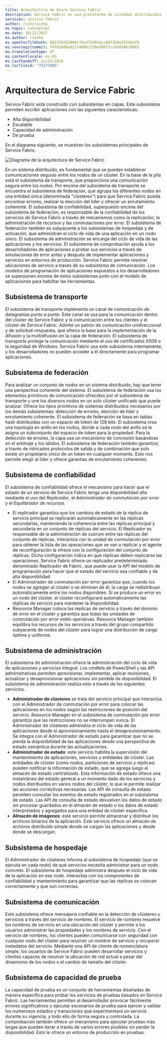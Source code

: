 ```yaml
---
title: Arquitectura de Azure Service Fabric
description: Service Fabric es una plataforma de sistemas distribuidos que se usa para crear aplicaciones escalables, confiables y fáciles de administrar para la nube. En este artículo se muestra la arquitectura de Service Fabric.
services: service-fabric
author: rishirsinha
ms.topic: conceptual
ms.date: 10/12/2017
ms.author: rsinha
ms.openlocfilehash: 862332d31808c7ba372b93accb8f2b9a3524ba79
ms.sourcegitcommit: f4f626d6e92174086c530ed9bf3ccbe058639081
ms.translationtype: HT
ms.contentlocale: es-ES
ms.lasthandoff: 12/25/2019
ms.locfileid: "75377895"
---
```

# <a name="service-fabric-architecture"></a>Arquitectura de Service Fabric
Service Fabric está construido con subsistemas en capas. Este subsistema permiten escribir aplicaciones con las siguientes características:

* Alta disponibilidad
* Escalable
* Capacidad de administración
* De prueba

En el diagrama siguiente, se muestran los subsistemas principales de Service Fabric.

![Diagrama de la arquitectura de Service Fabric](media/service-fabric-architecture/service-fabric-architecture.png)

En un sistema distribuido, es fundamental que se puedan establecer comunicaciones seguras entre los nodos de un clúster. En la base de la pila está el subsistema de transporte, que proporciona una comunicación segura entre los nodos. Por encima del subsistema de transporte se encuentra el subsistema de federación, que agrupa los diferentes nodos en una entidad única (denominada "clústeres") para que Service Fabric pueda encontrar errores, realizar la elección del líder y ofrecer un enrutamiento coherente. El subsistema de confiabilidad, superpuesto encima del subsistema de federación, es responsable de la confiabilidad de los servicios de Service Fabric a través de mecanismos como la replicación, la administración de recursos y las conmutaciones por error. El subsistema de federación también es subyacente a los subsistemas de hospedaje y de activación, que administran el ciclo de vida de una aplicación en un nodo único. El subsistema de administración se encarga del ciclo de vida de las aplicaciones y los servicios. El subsistema de comprobación ayuda a los desarrolladores de aplicaciones a probar sus servicios a través de simulaciones de error antes y después de implementar aplicaciones y servicios en entornos de producción. Service Fabric permite resolver ubicaciones de servicio a través de su subsistema de comunicación. Los modelos de programación de aplicaciones expuestos a los desarrolladores se superponen encima de estos subsistemas junto con el modelo de aplicaciones para habilitar las herramientas.

## <a name="transport-subsystem"></a>Subsistema de transporte
El subsistema de transporte implementa un canal de comunicación de datagramas punto a punto. Este canal se usa para la comunicación dentro del clúster de Service Fabric y la comunicación entre los clientes y el clúster de Service Fabric. Admite un patrón de comunicación unidireccional y de solicitud-respuesta, que ofrece la base para la implementación de la difusión y la multidifusión en la capa de federación. El subsistema de transporte protege la comunicación mediante el uso de certificados X509 o la seguridad de Windows. Service Fabric usa este subsistema internamente, y los desarrolladores no pueden acceder a él directamente para programar aplicaciones.

## <a name="federation-subsystem"></a>Subsistema de federación
Para analizar un conjunto de nodos en un sistema distribuido, hay que tener una perspectiva coherente del sistema. El subsistema de federación usa los elementos primitivos de comunicación ofrecidos por el subsistema de transporte y une los diversos nodos en un solo clúster unificado que puede analizar. Ofrece los tipos primitivos de sistemas distribuidos necesarios por los demás subsistemas: detección de errores, elección de líder y enrutamiento coherente. El subsistema de federación se basa en tablas hash distribuidas con un espacio de token de 128 bits. El subsistema crea una topología en anillo en los nodos, donde a cada nodo del anillo se le asigna un subconjunto del espacio de token para la propiedad. Para la detección de errores, la capa usa un mecanismo de concesión basándose en el arbitraje y los latidos. El subsistema de federación también garantiza, a través de intricados protocolos de salida y de combinación que solo existe un propietario único de un token en cualquier momento. Esto nos permite elegir al líder y ofrece garantías de enrutamiento coherentes.

## <a name="reliability-subsystem"></a>Subsistema de confiabilidad
El subsistema de confiabilidad ofrece el mecanismo para hacer que el estado de un servicio de Service Fabric tenga una disponibilidad alta mediante el uso del *Replicador*, el *Administrador de conmutación por error* y el *Equilibrador de recursos*.

* El replicador garantiza que los cambios de estado de la réplica de servicio principal se replicarán automáticamente en las réplicas secundarias, manteniendo la coherencia entre las réplicas principal y secundaria en un conjunto de réplicas del servicio. El Replicador es responsable de la administración de cuórum entre las réplicas del conjunto de réplicas. Interactúa con la unidad de conmutación por error para obtener la lista de las operaciones que se van a replicar y el agente de reconfiguración la ofrece con la configuración del conjunto de réplicas. Dicha configuración indica en qué réplicas deben replicarse las operaciones. Service Fabric ofrece un replicador predeterminado denominado Replicador de Fabric, que puede usar la API del modelo de programación para hacer que el estado del servicio sea confiable y de alta disponibilidad.
* El Administrador de conmutación por error garantiza que, cuando los nodos se agregan al clúster o se eliminan de él, la carga se redistribuye automáticamente entre los nodos disponibles. Si se produce un error en un nodo del clúster, el clúster reconfigurará automáticamente las réplicas de servicio para mantener la disponibilidad.
* Resource Manager coloca las réplicas de servicio a través del dominio de error en el clúster y garantiza que todas las unidades de conmutación por error estén operativas. Resource Manager también equilibra los recursos de los servicios a través del grupo compartido subyacente de nodos del clúster para lograr una distribución de carga óptima y uniforme.

## <a name="management-subsystem"></a>Subsistema de administración
El subsistema de administración ofrece la administración del ciclo de vida de aplicaciones y servicios integral. Los cmdlets de PowerShell y las API administrativas permiten aprovisionar, implementar, aplicar revisiones, actualizar y desaprovisionar aplicaciones sin pérdida de disponibilidad. El subsistema de administración realiza esto a través de los siguientes servicios.

* **Administrador de clústeres** se trata del servicio principal que interactúa con el Administrador de conmutación por error para colocar las aplicaciones en los nodos según las restricciones de posición del servicio. Resource Manager en el subsistema de conmutación por error garantiza que las restricciones no se interrumpen nunca. El Administrador de clústeres administra el ciclo de vida de las aplicaciones desde el aprovisionamiento hasta el desaprovisionamiento. Se integra con el Administrador de estado para garantizar que no se pierda la disponibilidad de las aplicaciones desde una perspectiva de estado semántica durante las actualizaciones.
* **Administrador de estado**: este servicio habilita la supervisión del mantenimiento de aplicaciones, servicios y entidades de clúster. Las entidades de clúster (como nodos, particiones de servicio y réplicas) pueden notificar la información de estado, que se agrega luego al almacén de estado centralizado. Esta información de estado ofrece una instantánea del estado general a un momento dado de los servicios y nodos distribuidos en varios nodos del clúster, lo que le permite realizar las acciones correctivas necesarias. Las API de consulta de estado permiten consultar los eventos de estado registrados en el subsistema de estado. Las API de consulta de estado devuelven los datos de estado sin procesar guardados en el almacén de estado o los datos de estado interpretados y agregados para una entidad de clúster específica.
* **Almacén de imágenes**: este servicio permite almacenar y distribuir los archivos binarios de la aplicación. Este servicio ofrece un almacén de archivos distribuido simple donde se cargan las aplicaciones y desde donde se descargan.

## <a name="hosting-subsystem"></a>Subsistema de hospedaje
El Administrador de clústeres informa al subsistema de hospedaje (que se ejecuta en cada nodo) de qué servicios necesita administrar para un nodo concreto. El subsistema de hospedaje administra después el ciclo de vida de la aplicación en ese nodo. Interactúa con los componentes de confiabilidad y mantenimiento para garantizar que las réplicas se colocan correctamente y que son correctas.

## <a name="communication-subsystem"></a>Subsistema de comunicación
Este subsistema ofrece mensajería confiable en la detección de clústeres y servicios a través del servicio de nombres. El servicio de nombres resuelve los nombres de servicio en una ubicación del clúster y permite a los usuarios administrar las propiedades y los nombres de servicio. Con el servicio de nombres, los clientes pueden comunicarse con seguridad con cualquier nodo del clúster para resolver un nombre de servicio y recuperar metadatos del servicio. Mediante una API de cliente de nomenclatura simple, los usuarios de Service Fabric pueden desarrollar servicios y clientes capaces de resolver la ubicación de red actual a pesar del dinamismo de los nodos o el cambio de tamaño del clúster.

## <a name="testability-subsystem"></a>Subsistema de capacidad de prueba
La capacidad de prueba es un conjunto de herramientas diseñadas de manera específica para probar los servicios de pruebas basados en Service Fabric. Las herramientas permiten al desarrollador provocar fácilmente errores significativos y ejecutar escenarios de prueba para ejercer y validar los numerosos estados y transiciones que experimentará un servicio durante su vigencia, y todo ello de forma segura y controlada. La comprobación también ofrece un mecanismo para ejecutar pruebas más largas que pueden iterar a través de varios errores posibles sin perder la disponibilidad. Esto le ofrece un entorno de producción en pruebas.


